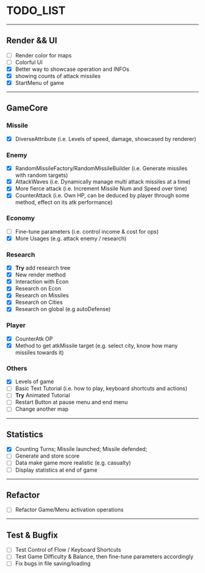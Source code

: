 # TODO_LIST

---

## Render && UI

- [ ] Render color for maps
- [ ] Colorful UI
- [x] Better way to showcase operation and INFOs
- [x] showing counts of attack missiles
- [x] StartMenu of game

---

## GameCore

### Missile

- [x] DiverseAttribute (i.e. Levels of speed, damage, showcased by renderer)

### Enemy

- [x] RandomMissileFactory/RandomMissileBuilder (i.e. Generate missiles with random targets)
- [x] AttackWaves (i.e. Dynamically manage multi attack missiles at a time)
- [x] More fierce attack (i.e. Increment Missile Num and Speed over time)
- [x] CounterAttack (i.e. Own HP, can be deduced by player through some method, effect on its atk performance)

### Economy

- [ ] Fine-tune parameters (i.e. control income & cost for ops)
- [x] More Usages (e.g. attack enemy / research)

### Research

- [x] **Try** add research tree
- [x] New render method
- [x] Interaction with Econ
- [x] Research on Econ
- [x] Research on Missiles
- [x] Research on Cities
- [x] Research on global (e.g autoDefense)

### Player

- [x] CounterAtk OP
- [x] Method to get atkMissile target (e.g. select city, know how many missiles towards it)

### Others

- [x] Levels of game
- [ ] Basic Text Tutorial (i.e. how to play, keyboard shortcuts and actions)
- [ ] **Try** Animated Tutorial
- [ ] Restart Button at pause menu and end menu
- [ ] Change another map

---

## Statistics

- [x] Counting Turns; Missile launched; Missile defended;
- [ ] Generate and store score
- [ ] Data make game more realistic (e.g. casualty)
- [ ] Display statistics at end of game

---

## Refactor

- [ ] Refactor Game/Menu activation operations

---

## Test & Bugfix

- [ ] Test Control of Flow / Keyboard Shortcuts
- [ ] Test Game Difficulty & Balance, then fine-tune parameters accordingly
- [ ] Fix bugs in file saving/loading
